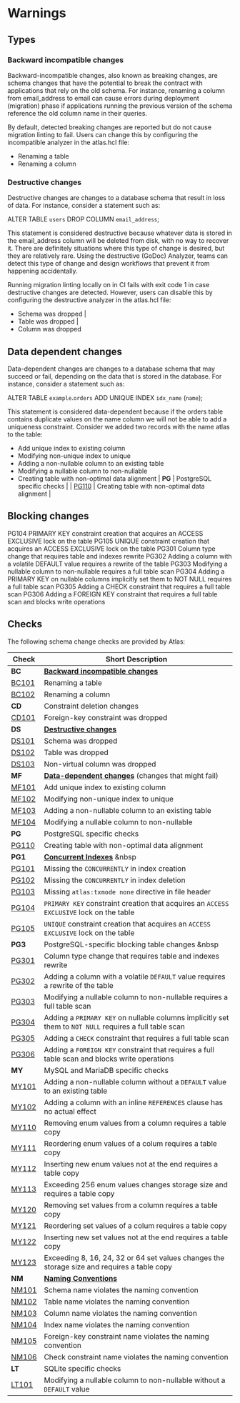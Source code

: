 # Warnings

## Types

### Backward incompatible changes

Backward-incompatible changes, also known as breaking changes, are schema changes that have the potential to break the contract with applications that rely on the old schema. For instance, renaming a column from email_address to email can cause errors during deployment (migration) phase if applications running the previous version of the schema reference the old column name in their queries.

By default, detected breaking changes are reported but do not cause migration linting to fail. Users can change this by configuring the incompatible analyzer in the atlas.hcl file:

- Renaming a table
- Renaming a column

### Destructive changes

Destructive changes are changes to a database schema that result in loss of data. For instance, consider a statement such as:

ALTER TABLE `users` DROP COLUMN `email_address`;

This statement is considered destructive because whatever data is stored in the email_address column will be deleted from disk, with no way to recover it. There are definitely situations where this type of change is desired, but they are relatively rare. Using the destructive (GoDoc) Analyzer, teams can detect this type of change and design workflows that prevent it from happening accidentally.

Running migration linting locally on in CI fails with exit code 1 in case destructive changes are detected. However, users can disable this by configuring the destructive analyzer in the atlas.hcl file:

- Schema was dropped                                                                                      |
- Table was dropped                                                                                       |
- Column was dropped

## Data dependent changes

Data-dependent changes are changes to a database schema that may succeed or fail, depending on the data that is stored in the database. For instance, consider a statement such as:

ALTER TABLE `example`.`orders` ADD UNIQUE INDEX `idx_name` (`name`);

This statement is considered data-dependent because if the orders table contains duplicate values on the name column we will not be able to add a uniqueness constraint. Consider we added two records with the name atlas to the table:

- Add unique index to existing column
- Modifying non-unique index to unique
- Adding a non-nullable column to an existing table
- Modifying a nullable column to non-nullable
- Creating table with non-optimal data alignment
| **PG**          | PostgreSQL specific checks                                                                              |
| [PG110](#PG110) | Creating table with non-optimal data alignment                                                          |

## Blocking changes

PG104	PRIMARY KEY constraint creation that acquires an ACCESS EXCLUSIVE lock on the table
PG105	UNIQUE constraint creation that acquires an ACCESS EXCLUSIVE lock on the table
PG301	Column type change that requires table and indexes rewrite
PG302	Adding a column with a volatile DEFAULT value requires a rewrite of the table
PG303	Modifying a nullable column to non-nullable requires a full table scan
PG304	Adding a PRIMARY KEY on nullable columns implicitly set them to NOT NULL requires a full table scan
PG305	Adding a CHECK constraint that requires a full table scan
PG306	Adding a FOREIGN KEY constraint that requires a full table scan and blocks write operations

## Checks

The following schema change checks are provided by Atlas:

| **Check**       | **Short Description**                                                                                   |
| --------------- | ------------------------------------------------------------------------------------------------------- |
| **BC**          | **[Backward incompatible changes](#backward-incompatible-changes)**                                     |
| [BC101](#BC101) | Renaming a table                                                                                        |
| [BC102](#BC102) | Renaming a column                                                                                       |
| **CD**          | Constraint deletion changes                                                                             |
| [CD101](#CD101) | Foreign-key constraint was dropped                                                                      |
| **DS**          | **[Destructive changes](#destructive-changes)**                                                         |
| [DS101](#DS101) | Schema was dropped                                                                                      |
| [DS102](#DS102) | Table was dropped                                                                                       |
| [DS103](#DS103) | Non-virtual column was dropped                                                                          |
| **MF**          | **[Data-dependent changes](#data-dependent-changes)** (changes that might fail)                         |
| [MF101](#MF101) | Add unique index to existing column                                                                     |
| [MF102](#MF102) | Modifying non-unique index to unique                                                                    |
| [MF103](#MF103) | Adding a non-nullable column to an existing table                                                       |
| [MF104](#MF104) | Modifying a nullable column to non-nullable                                                             |
| **PG**          | PostgreSQL specific checks                                                                              |
| [PG110](#PG110) | Creating table with non-optimal data alignment                                                          |
| **PG1**         | **[Concurrent Indexes](#concurrent-index-policy-postgresql)** &nbsp <LoginRequired/>                    |
| [PG101](#PG101) | Missing the `CONCURRENTLY` in index creation                                                            |
| [PG102](#PG102) | Missing the `CONCURRENTLY` in index deletion                                                            |
| [PG103](#PG103) | Missing `atlas:txmode none` directive in file header                                                    |
| [PG104](#PG104) | `PRIMARY KEY` constraint creation that acquires an `ACCESS EXCLUSIVE` lock on the table                 |
| [PG105](#PG105) | `UNIQUE` constraint creation that acquires an `ACCESS EXCLUSIVE` lock on the table                      |
| **PG3**         | PostgreSQL-specific blocking table changes &nbsp <LoginRequired/>                                       |
| [PG301](#PG301) | Column type change that requires table and indexes rewrite                                              |
| [PG302](#PG302) | Adding a column with a volatile `DEFAULT` value requires a rewrite of the table                         |
| [PG303](#PG303) | Modifying a nullable column to non-nullable requires a full table scan                                  |
| [PG304](#PG304) | Adding a `PRIMARY KEY` on nullable columns implicitly set them to `NOT NULL` requires a full table scan |
| [PG305](#PG305) | Adding a `CHECK` constraint that requires a full table scan                                             |
| [PG306](#PG306) | Adding a `FOREIGN KEY` constraint that requires a full table scan and blocks write operations           |
| **MY**          | MySQL and MariaDB specific checks                                                                       |
| [MY101](#MY101) | Adding a non-nullable column without a `DEFAULT` value to an existing table                             |
| [MY102](#MY102) | Adding a column with an inline `REFERENCES` clause has no actual effect                                 |
| [MY110](#MY110) | Removing enum values from a column requires a table copy                                                |
| [MY111](#MY111) | Reordering enum values of a colum requires a table copy                                                 |
| [MY112](#MY112) | Inserting new enum values not at the end requires a table copy                                          |
| [MY113](#MY113) | Exceeding 256 enum values changes storage size and requires a table copy                                |
| [MY120](#MY120) | Removing set values from a column requires a table copy                                                 |
| [MY121](#MY121) | Reordering set values of a colum requires a table copy                                                  |
| [MY122](#MY122) | Inserting new set values not at the end requires a table copy                                           |
| [MY123](#MY123) | Exceeding 8, 16, 24, 32 or 64 set values changes the storage size and requires a table copy             |
| **NM**          | **[Naming Conventions](#naming-conventions-policy)**                                                    |
| [NM101](#NM101) | Schema name violates the naming convention                                                              |
| [NM102](#NM102) | Table name violates the naming convention                                                               |
| [NM103](#NM103) | Column name violates the naming convention                                                              |
| [NM104](#NM104) | Index name violates the naming convention                                                               |
| [NM105](#NM105) | Foreign-key constraint name violates the naming convention                                              |
| [NM106](#NM106) | Check constraint name violates the naming convention                                                    |
| **LT**          | SQLite specific checks                                                                                  |
| [LT101](#LT101) | Modifying a nullable column to non-nullable without a `DEFAULT` value                                   |
